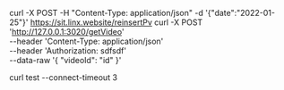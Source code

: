 curl -X POST -H "Content-Type: application/json" -d '{"date":"2022-01-25"}' https://sit.linx.website/reinsertPv
curl -X POST 'http://127.0.0.1:3020/getVideo' \
--header 'Content-Type: application/json' \
--header 'Authorization: sdfsdf' \
--data-raw '{
    "videoId": "id"
}'

 curl test --connect-timeout 3